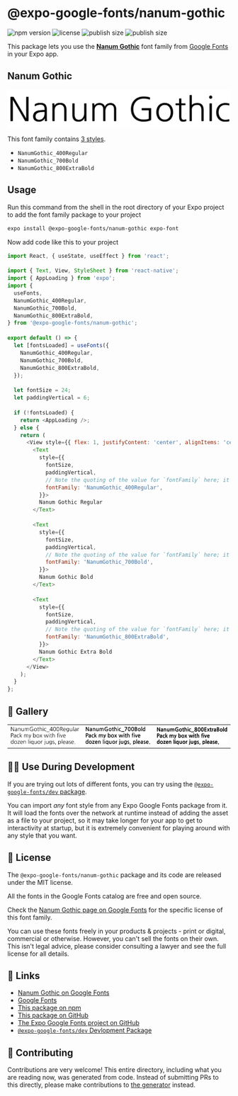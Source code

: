 # @expo-google-fonts/nanum-gothic

![npm version](https://flat.badgen.net/npm/v/@expo-google-fonts/nanum-gothic)
![license](https://flat.badgen.net/github/license/expo/google-fonts)
![publish size](https://flat.badgen.net/packagephobia/install/@expo-google-fonts/nanum-gothic)
![publish size](https://flat.badgen.net/packagephobia/publish/@expo-google-fonts/nanum-gothic)

This package lets you use the [**Nanum Gothic**](https://fonts.google.com/specimen/Nanum+Gothic) font family from [Google Fonts](https://fonts.google.com/) in your Expo app.

## Nanum Gothic

![Nanum Gothic](./font-family.png)

This font family contains [3 styles](#-gallery).

- `NanumGothic_400Regular`
- `NanumGothic_700Bold`
- `NanumGothic_800ExtraBold`

## Usage

Run this command from the shell in the root directory of your Expo project to add the font family package to your project
```sh
expo install @expo-google-fonts/nanum-gothic expo-font
```

Now add code like this to your project
```js
import React, { useState, useEffect } from 'react';

import { Text, View, StyleSheet } from 'react-native';
import { AppLoading } from 'expo';
import {
  useFonts,
  NanumGothic_400Regular,
  NanumGothic_700Bold,
  NanumGothic_800ExtraBold,
} from '@expo-google-fonts/nanum-gothic';

export default () => {
  let [fontsLoaded] = useFonts({
    NanumGothic_400Regular,
    NanumGothic_700Bold,
    NanumGothic_800ExtraBold,
  });

  let fontSize = 24;
  let paddingVertical = 6;

  if (!fontsLoaded) {
    return <AppLoading />;
  } else {
    return (
      <View style={{ flex: 1, justifyContent: 'center', alignItems: 'center' }}>
        <Text
          style={{
            fontSize,
            paddingVertical,
            // Note the quoting of the value for `fontFamily` here; it expects a string!
            fontFamily: 'NanumGothic_400Regular',
          }}>
          Nanum Gothic Regular
        </Text>

        <Text
          style={{
            fontSize,
            paddingVertical,
            // Note the quoting of the value for `fontFamily` here; it expects a string!
            fontFamily: 'NanumGothic_700Bold',
          }}>
          Nanum Gothic Bold
        </Text>

        <Text
          style={{
            fontSize,
            paddingVertical,
            // Note the quoting of the value for `fontFamily` here; it expects a string!
            fontFamily: 'NanumGothic_800ExtraBold',
          }}>
          Nanum Gothic Extra Bold
        </Text>
      </View>
    );
  }
};

```

## 🔡 Gallery


||||
|-|-|-|
|![NanumGothic_400Regular](./NanumGothic_400Regular.ttf.png)|![NanumGothic_700Bold](./NanumGothic_700Bold.ttf.png)|![NanumGothic_800ExtraBold](./NanumGothic_800ExtraBold.ttf.png)||


## 👩‍💻 Use During Development

If you are trying out lots of different fonts, you can try using the [`@expo-google-fonts/dev` package](https://github.com/expo/google-fonts/tree/master/font-packages/dev#readme).

You can import *any* font style from any Expo Google Fonts package from it. It will load the fonts
over the network at runtime instead of adding the asset as a file to your project, so it may take longer
for your app to get to interactivity at startup, but it is extremely convenient
for playing around with any style that you want.

## 📖 License

The `@expo-google-fonts/nanum-gothic` package and its code are released under the MIT license.

All the fonts in the Google Fonts catalog are free and open source.

Check the [Nanum Gothic page on Google Fonts](https://fonts.google.com/specimen/Nanum+Gothic) for the specific license of this font family.

You can use these fonts freely in your products & projects - print or digital, commercial or otherwise. However, you can't sell the fonts on their own. This isn't legal advice, please consider consulting a lawyer and see the full license for all details.

## 🔗 Links

- [Nanum Gothic on Google Fonts](https://fonts.google.com/specimen/Nanum+Gothic)
- [Google Fonts](https://fonts.google.com/)
- [This package on npm](https://www.npmjs.com/package/@expo-google-fonts/nanum-gothic)
- [This package on GitHub](https://github.com/expo/google-fonts/tree/master/font-packages/nanum-gothic)
- [The Expo Google Fonts project on GitHub](https://github.com/expo/google-fonts)
- [`@expo-google-fonts/dev` Devlopment Package](https://github.com/expo/google-fonts/tree/master/font-packages/dev)

## 🤝 Contributing

Contributions are very welcome! This entire directory, including what you are reading now, was generated from code. Instead of submitting PRs to this directly, please make contributions to [the generator](https://github.com/expo/google-fonts/tree/master/packages/generator) instead.
